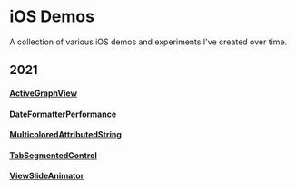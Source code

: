 # iOS Demos
A collection of various iOS demos and experiments I've created over time.


## 2021

#### [ActiveGraphView](/ActiveGraphView)
#### [DateFormatterPerformance](/DateFormatterPerformance)
#### [MulticoloredAttributedString](/MulticoloredAttributedString)
#### [TabSegmentedControl](/TabSegmentedControl)
#### [ViewSlideAnimator](/ViewSlideAnimator)
